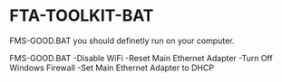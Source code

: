 # FTA-TOOLKIT-BAT

FMS-GOOD.BAT you should definetly run on your computer.

FMS-GOOD.BAT 
-Disable WiFi
-Reset Main Ethernet Adapter
-Turn Off Windows Firewall
-Set Main Ethernet Adapter to DHCP
